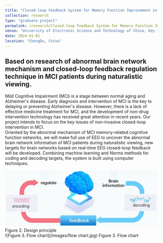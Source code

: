 ```yaml
---
title: "Closed-loop Feedback System for Memory Function Improvement in MCI Patients"
collection: research
type: "graduate project"
permalink: /research/Closed-loop Feedback System for Memory Function Improvement in MCI Patients
venue: "University of Electronic Science and Technology of China, Key laboratory for Neuroinformation of Ministry of Education"
date: 2024-01-01
location: "ChengDu, China"
---
```


Based on research of abnormal brain network mechanism and closed-loop feedback regulation technique in MCI patients during naturalistic viewing.
------

Mild Cognitive Impairment (MCI) is a stage between normal aging and Alzheimer's disease. Early diagnosis and intervention of MCI is the key to delaying or preventing Alzheimer's disease. However, there is a lack of effective medicine treatment for MCI, and the development of non-drug intervention technology has received great attention in recent years. Our project intends to focus on the key issues of non-invasive closed-loop intervention in MCI. <br>
Oriented by the abnormal mechanism of MCI memory-related cognitive function networks, we will make full use of EEG to uncover the abnormal brain network information of MCI patients during naturalistic viewing, new targets for brain networks based on real-time EEG closed-loop feedback will be developed. Combining machine learning and Norms methods for coding and decoding targets, the system is built using computer techniques.<br>

![Figure 2. Design principle](/images/en-de-coding.jpg)
Figure 2. Design principle
<br>
![Figure 3. Flow chart](/images/flow chart.jpg)
Figure 3. Flow chart
